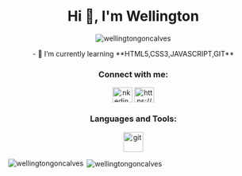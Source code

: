 <h1 align="center">Hi 👋, I'm Wellington</h1>
<p align="center"> <img src="https://komarev.com/ghpvc/?username=wellingtongoncalves&label=Profile%20views&color=0e75b6&style=flat" alt="wellingtongoncalves" /> </p>

<p align="center"> - 🌱 I’m currently learning **HTML5,CSS3,JAVASCRIPT,GIT**</p>

<h3 align="center">Connect with me:</h3>
<p align="center">
<a href="https://www.linkedin.com/in/wellington-gon%C3%A7alves-b44118199/" target="blank"><img align="center" src="https://cdn.jsdelivr.net/npm/simple-icons@3.0.1/icons/linkedin.svg" alt="nkedin.com/in/wellington-gonçalves-b44118199/" height="30" width="40" /></a>
<a href="https://instagram.com/https://www.instagram.com/we_llington92/" target="blank"><img align="center" src="https://cdn.jsdelivr.net/npm/simple-icons@3.0.1/icons/instagram.svg" alt="https://www.instagram.com/we_llington92/" height="30" width="40" /></a>
</p>

<h3 align="center">Languages and Tools:</h3>
<p align="center"> <a href="https://git-scm.com/" target="_blank"> <img src="https://www.vectorlogo.zone/logos/git-scm/git-scm-icon.svg" alt="git" width="40" height="40"/> </a> </p>

<p align:"center"> <img align="left" src="https://github-readme-stats.vercel.app/api/top-langs?username=wellingtongoncalves&show_icons=true&locale=en&layout=compact" alt="wellingtongoncalves" /></p>

<p>&nbsp;<img align="center" src="https://github-readme-stats.vercel.app/api?username=wellingtongoncalves&show_icons=true&locale=en" alt="wellingtongoncalves" /></p>
